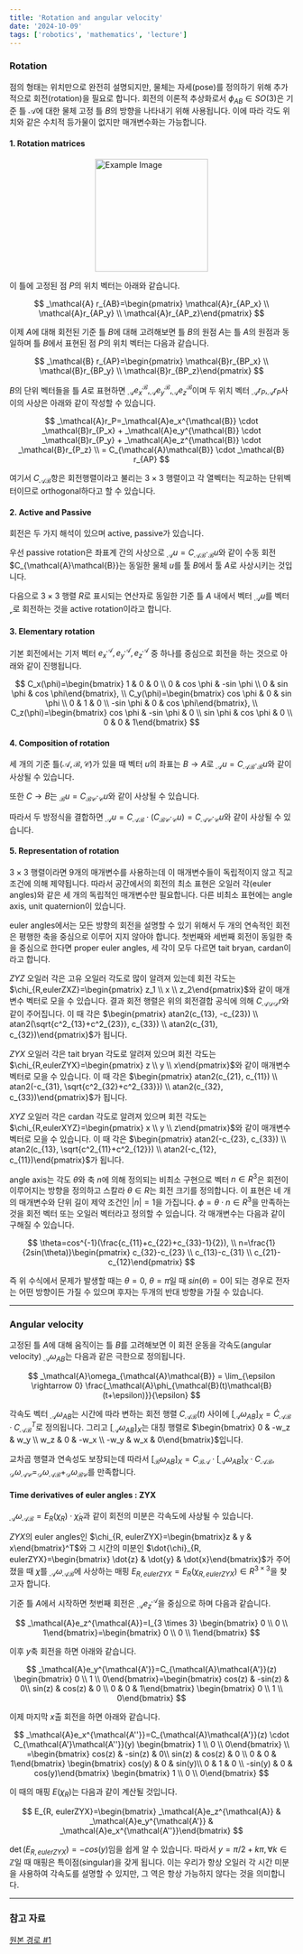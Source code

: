 ```yaml
---
title: 'Rotation and angular velocity'
date: '2024-10-09'
tags: ['robotics', 'mathematics', 'lecture']
---
```


### Rotation

점의 형태는 위치만으로 완전히 설명되지만, 물체는 자세(pose)를 정의하기 위해 추가적으로 회전(rotation)을 필요로 합니다. 회전의 이론적 추상화로서 $\phi_{AB} \in SO(3)$은 기준 틀 $\mathcal{A}$에 대한 물체 고정 틀 $B$의 방향을 나타내기 위해 사용됩니다. 이에 따라 각도 위치와 같은 수치적 등가물이 없지만 매개변수화는 가능합니다.

#### 1. Rotation matrices

<img src="https://velog.velcdn.com/images/devjo/post/947eceec-b8a2-4286-a6c0-b97104bc7199/image.png" alt="Example Image" style="display: block; margin: 0 auto; height:200;" />

이 틀에 고정된 점 $P$의 위치 벡터는 아래와 같습니다.

$$
_\mathcal{A} r_{AB}=\begin{pmatrix} \mathcal{A}r_{AP_x} \\ \mathcal{A}r_{AP_y} \\ \mathcal{A}r_{AP_z}\end{pmatrix}
$$

이제 $A$에 대해 회전된 기준 틀 $B$에 대해 고려해보면 틀 $B$의 원점 $A$는 틀 $A$의 원점과 동일하며 틀 $B$에서 표현된 점 $P$의 위치 벡터는 다음과 같습니다.

$$
_\mathcal{B} r_{AP}=\begin{pmatrix} \mathcal{B}r_{BP_x} \\ \mathcal{B}r_{BP_y} \\ \mathcal{B}r_{BP_z}\end{pmatrix}
$$

$B$의 단위 벡터들을 틀 $A$로 표현하면 $_\mathcal{A}e_x^{\mathcal{B}}, _\mathcal{A}e_y^{\mathcal{B}}, _\mathcal{A}e_z^{\mathcal{B}}$이며 두 위치 벡터 $_\mathcal{A}r_P, _\mathcal{A}r_P$사이의 사상은 아래와 같이 작성할 수 있습니다.

$$
_\mathcal{A}r_P=_\mathcal{A}e_x^{\mathcal{B}} \cdot _\mathcal{B}r_{P_x} + _\mathcal{A}e_y^{\mathcal{B}} \cdot _\mathcal{B}r_{P_y} + _\mathcal{A}e_z^{\mathcal{B}} \cdot _\mathcal{B}r_{P_z} \\
= C_{\mathcal{A}\mathcal{B}} \cdot _\mathcal{B} r_{AP}
$$

여기서 $C_{\mathcal{A}\mathcal{B}}$항은 회전행렬이라고 불리는 $3 \times 3$ 행렬이고 각 열벡터는 직교하는 단위벡터이므로 orthogonal하다고 할 수 있습니다.

#### 2. Active and Passive

회전은 두 가지 해석이 있으며 active, passive가 있습니다.

우선 passive rotation은 좌표계 간의 사상으로 $_\mathcal{A}u=C_{\mathcal{A}\mathcal{B}} \cdot _\mathcal{B}u$와 같이 수동 회전 $C_{\mathcal{A}\mathcal{B}}는 동일한 물체 $u$를 툴 $B$에서 툴 $A$로 사상시키는 것입니다.

다음으로 $3 \times 3$ 행렬 $R$로 표시되는 연산자로 동일한 기준 틀 $A$ 내에서 벡터 $_\mathcal{A}u$를 벡터 $_\mathcal{v}$로 회전하는 것을 active rotation이라고 합니다.

#### 3. Elementary rotation

기본 회전에서는 기저 벡터 $e_x^{\mathcal{A}}, e_y^{\mathcal{A}}, e_z^{\mathcal{A}}$ 중 하나를 중심으로 회전을 하는 것으로 아래와 같이 진행됩니다.

$$
C_x(\phi)=\begin{bmatrix} 1 & 0 & 0 \\ 0 & cos \phi & -sin \phi \\ 0 & sin \phi & cos \phi\end{bmatrix}, \\
C_y(\phi)=\begin{bmatrix} cos \phi & 0 & sin \phi \\ 0 & 1 & 0 \\ -sin \phi & 0 & cos \phi\end{bmatrix}, \\
C_z(\phi)=\begin{bmatrix} cos \phi & -sin \phi & 0 \\ sin \phi & cos \phi & 0 \\ 0 & 0 & 1\end{bmatrix}
$$

#### 4. Composition of rotation

세 개의 기준 틀$(\mathcal{A}, \mathcal{B}, \mathcal{C})$가 있을 때 벡터 $u$의 좌표는 $B \rightarrow A$로 $_\mathcal{A}u=C_{\mathcal{A}\mathcal{B}} \cdot _\mathcal{B}u$와 같이 사상될 수 있습니다.

또한 $C \rightarrow B$는 $_\mathcal{B}u=C_{\mathcal{B}\mathcal{C}} \cdot _\mathcal{C}u$와 같이 사상될 수 있습니다.

따라서 두 방정식을 결합하면 $_\mathcal{A}u=C_{\mathcal{A}\mathcal{B}} \cdot (C_{\mathcal{B}\mathcal{C}} \cdot _\mathcal{C}u)=C_{\mathcal{A}\mathcal{C}} \cdot _\mathcal{C}u$와 같이 사상될 수 있습니다.

#### 5. Representation of rotation

$3 \times 3$ 행렬이라면 9개의 매개변수를 사용하는데 이 매개변수들이 독립적이지 않고 직교 조건에 의해 제약됩니다. 따라서 공간에서의 회전의 최소 표현은 오일러 각(euler angles)와 같은 세 개의 독립적인 매개변수만 필요합니다. 다른 비최소 표현에는 angle axis, unit quaternion이 있습니다.

euler angles에서는 모든 방향의 회전을 설명할 수 있기 위해서 두 개의 연속적인 회전은 평행한 축을 중심으로 이루어 지지 않아야 합니다. 첫번째와 세번째 회전이 동일한 축을 중심으로 한다면 proper euler angles, 세 각이 모두 다르면 tait bryan, cardan이라고 합니다.

$ZYZ$ 오일러 각은 고유 오일러 각도로 많이 알려져 있는데 회전 각도는 $\chi_{R,eulerZXZ}=\begin{pmatrix} z_1 \\ x \\ z_2\end{pmatrix}$와 같이 매개변수 벡터로 모을 수 있습니다. 결과 회전 행렬은 위의 회전결합 공식에 의해 $C_{\mathcal{A}\mathcal{D}} {_\mathcal{D}}r$와 같이 주어집니다. 이 때 각은 $\begin{pmatrix} atan2(c_{13}, -c_{23}) \\ atan2(\sqrt{c^2_{13}+c^2_{23}}, c_{33}) \\ atan2(c_{31}, c_{32})\end{pmatrix}$가 됩니다.

$ZYX$ 오일러 각은 tait bryan 각도로 알려져 있으며 회전 각도는 $\chi_{R,eulerZYX}=\begin{pmatrix} z \\ y \\ x\end{pmatrix}$와 같이 매개변수 벡터로 모을 수 있습니다. 이 때 각은 $\begin{pmatrix} atan2(c_{21}, c_{11}) \\ atan2(-c_{31}, \sqrt{c^2_{32}+c^2_{33}}) \\ atan2(c_{32}, c_{33})\end{pmatrix}$가 됩니다.

$XYZ$ 오일러 각은 cardan 각도로 알려져 있으며 회전 각도는 $\chi_{R,eulerXYZ}=\begin{pmatrix} x \\ y \\ z\end{pmatrix}$와 같이 매개변수 벡터로 모을 수 있습니다. 이 때 각은 $\begin{pmatrix} atan2(-c_{23}, c_{33}) \\ atan2(c_{13}, \sqrt{c^2_{11}+c^2_{12}}) \\ atan2(-c_{12}, c_{11})\end{pmatrix}$가 됩니다.

angle axis는 각도 $\theta$와 축 $n$에 의해 정의되는 비최소 구현으로 벡터 $n \in R^3$은 회전이 이루어지는 방향을 정의하고 스칼라 $\theta \in R$는 회전 크기를 정의합니다. 이 표현은 네 개의 매개변수와 단위 길이 제약 조건인 $|n| = 1$을 가집니다. $\phi = \theta \cdot n \in R^3$을 만족하는 것을 회전 벡터 또는 오일러 벡터라고 정의할 수 있습니다. 각 매개변수는 다음과 같이 구해질 수 있습니다.

$$
\theta=cos^{-1}(\frac{c_{11}+c_{22}+c_{33}-1}{2}), \\
n=\frac{1}{2sin(\theta)}\begin{pmatrix} c_{32}-c_{23} \\ c_{13}-c_{31} \\ c_{21}-c_{12}\end{pmatrix}
$$

즉 위 수식에서 문제가 발생할 때는 $\theta=0$, $\theta=\pi$일 때 $sin(\theta)=0$이 되는 경우로 전자는 어떤 방향이든 가질 수 있으며 후자는 두개의 반대 방향을 가질 수 있습니다.

---

### Angular velocity

고정된 틀 $A$에 대해 움직이는 틀 $B$를 고려해보면 이 회전 운동을 각속도(angular velocity) $_\mathcal{A}\omega_{AB}$는 다음과 같은 극한으로 정의됩니다.

$$
_\mathcal{A}\omega_{\mathcal{A}\mathcal{B}} = \lim_{\epsilon \rightarrow 0} \frac{_\mathcal{A}\phi_{\mathcal{B}(t)\mathcal{B}(t+\epsilon)}}{\epsilon}
$$

각속도 벡터 $_\mathcal{A}\omega_{AB}$는 시간에 따라 변하는 회전 행렬 $C_{\mathcal{A}\mathcal{B}}(t)$ 사이에 $[_\mathcal{A}\omega_{AB}]_X=\dot{C}_{\mathcal{A}\mathcal{B}} \cdot C^T_{\mathcal{A}\mathcal{B}}$로 정의됩니다. 그리고 $[_\mathcal{A}\omega_{AB}]_X$는 대칭 행렬로 $\begin{bmatrix} 0 & -w_z & w_y \\ w_z & 0 & -w_x \\ -w_y & w_x & 0\end{bmatrix}$입니다.

교차곱 행렬과 연속성도 보장되는데 따라서 $[_\mathcal{B}\omega_{AB}]_X=C_{\mathcal{B}\mathcal{A}} \cdot [_\mathcal{A}\omega_{AB}]_X \cdot C_{\mathcal{A}\mathcal{B}}$, $_\mathcal{D}\omega_{\mathcal{A}\mathcal{C}}=_\mathcal{D}\omega_{\mathcal{A}\mathcal{B}} + _\mathcal{D}\omega_{\mathcal{B}\mathcal{C}}$를 만족합니다.

#### Time derivatives of euler angles : ZYX

$_\mathcal{A}\omega_{\mathcal{A}\mathcal{B}}=E_R(\chi_R) \cdot \dot{\chi}_R$과 같이 회전의 미분은 각속도에 사상될 수 있습니다.

$ZYX$의 euler angles인 $\chi_{R, eulerZYX}=\begin{bmatrix}z & y & x\end{bmatrix}^T$와 그 시간의 미분인 $\dot{\chi}_{R, eulerZYX}=\begin{bmatrix} \dot{z} & \dot{y} & \dot{x}\end{bmatrix}$가 주어졌을 때 $\dot{\chi}$를 $_\mathcal{A}\omega_{\mathcal{A}\mathcal{B}}$에 사상하는 매핑 $E_{R,eulerZYX} = E_R(\chi_{R,eulerZYX}) \in R^{3 \times 3}$을 찾고자 합니다.

기준 틀 $A$에서 시작하면 첫번째 회전은 $_\mathcal{A}e_z^{\mathcal{A}}$을 중심으로 하며 다음과 같습니다.

$$
_\mathcal{A}e_z^{\mathcal{A}}=I_{3 \times 3} \begin{bmatrix} 0 \\ 0 \\ 1\end{bmatrix}=\begin{bmatrix} 0 \\ 0 \\ 1\end{bmatrix}
$$

이후 $y$축 회전을 하면 아래와 같습니다.

$$
_\mathcal{A}e_y^{\mathcal{A'}}=C_{\mathcal{A}\mathcal{A'}}(z) \begin{bmatrix} 0 \\ 1 \\ 0\end{bmatrix}=\begin{bmatrix} cos(z) & -sin(z) & 0\\ sin(z) & cos(z) & 0 \\ 0 & 0 & 1\end{bmatrix} \begin{bmatrix} 0 \\ 1 \\ 0\end{bmatrix}
$$

이제 마지막 $x$출 회전을 하면 아래와 같습니다.

$$
_\mathcal{A}e_x^{\mathcal{A''}}=C_{\mathcal{A}\mathcal{A'}}(z) \cdot C_{\mathcal{A'}\mathcal{A''}}(y) \begin{bmatrix} 1 \\ 0 \\ 0\end{bmatrix} \\
=\begin{bmatrix} cos(z) & -sin(z) & 0\\ sin(z) & cos(z) & 0 \\ 0 & 0 & 1\end{bmatrix} \begin{bmatrix} cos(y) & 0 & sin(y)\\ 0 & 1 & 0 \\ -sin(y) & 0 & cos(y)\end{bmatrix} \begin{bmatrix} 1 \\ 0 \\ 0\end{bmatrix}
$$

이 때의 매핑 $E(\chi_R)$는 다음과 같이 계산될 것입니다.

$$
E_{R, eulerZYX}=\begin{bmatrix} _\mathcal{A}e_z^{\mathcal{A}} & _\mathcal{A}e_y^{\mathcal{A'}} & _\mathcal{A}e_x^{\mathcal{A''}}\end{bmatrix}
$$

$\det(E_{R,eulerZYX}) = -cos(y)$임을 쉽게 알 수 있습니다. 따라서 $y = \pi/2 + k\pi, \forall k \in \mathbb{Z}$일 때 매핑은 특이점(singular)을 갖게 됩니다. 이는 우리가 항상 오일러 각 시간 미분을 사용하여 각속도를 설명할 수 있지만, 그 역은 항상 가능하지 않다는 것을 의미합니다.

---

### 참고 자료

[원본 경로 #1](https://ethz.ch/content/dam/ethz/special-interest/mavt/robotics-n-intelligent-systems/rsl-dam/documents/RobotDynamics2017/RD_HS2017script.pdf)




